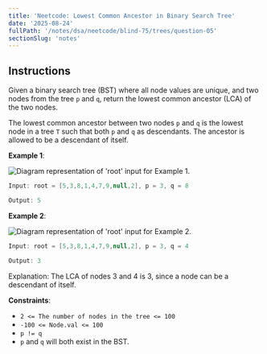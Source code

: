 ```yaml
---
title: 'Neetcode: Lowest Common Ancestor in Binary Search Tree'
date: '2025-08-24'
fullPath: '/notes/dsa/neetcode/blind-75/trees/question-05'
sectionSlug: 'notes'
---
```


## Instructions

Given a binary search tree (BST) where all node values are unique, and two nodes from the tree `p` and `q`, return the lowest common ancestor (LCA) of the two nodes.

The lowest common ancestor between two nodes `p` and `q` is the lowest node in a tree `T` such that both `p` and `q` as descendants. The ancestor is allowed to be a descendant of itself.

**Example 1**:

<img src="https://imagedelivery.net/CLfkmk9Wzy8_9HRyug4EVA/2080ee6a-3d27-4cd5-0db2-07672ead8200/public" alt="Diagram representation of 'root' input for Example 1.">

```Java
Input: root = [5,3,8,1,4,7,9,null,2], p = 3, q = 8

Output: 5
```

**Example 2**:

<img src="https://imagedelivery.net/CLfkmk9Wzy8_9HRyug4EVA/2080ee6a-3d27-4cd5-0db2-07672ead8200/public" alt="Diagram representation of 'root' input for Example 2.">

```Java
Input: root = [5,3,8,1,4,7,9,null,2], p = 3, q = 4

Output: 3
```

Explanation: The LCA of nodes 3 and 4 is 3, since a node can be a descendant of itself.

**Constraints**:

- `2 <= The number of nodes in the tree <= 100`
- `-100 <= Node.val <= 100`
- `p != q`
- `p` and `q` will both exist in the BST.
